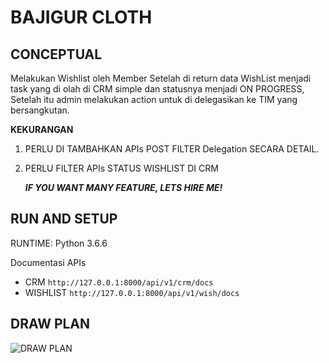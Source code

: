 # BAJIGUR CLOTH

## CONCEPTUAL
Melakukan Wishlist oleh Member Setelah di return data WishList menjadi task yang di olah di CRM simple dan statusnya menjadi ON PROGRESS, Setelah itu admin melakukan action untuk di delegasikan ke TIM yang bersangkutan. 

**KEKURANGAN**
1. PERLU DI TAMBAHKAN APIs POST FILTER Delegation SECARA DETAIL. 
2. PERLU FILTER APIs STATUS WISHLIST DI CRM
   
   ***IF YOU WANT MANY FEATURE, LETS HIRE ME!***

## RUN AND SETUP
RUNTIME: Python 3.6.6

Documentasi APIs
- CRM
```http://127.0.0.1:8000/api/v1/crm/docs```
- WISHLIST
  ```http://127.0.0.1:8000/api/v1/wish/docs```


## DRAW PLAN

![DRAW PLAN](./draw_plan.png)